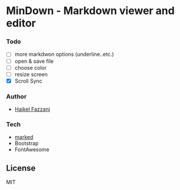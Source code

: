 # MinDown - Markdown viewer and editor

### Todo
- [ ] more markdwon options (underline..etc.)
- [ ] open & save file
- [ ] choose color
- [ ] resize screen
- [x] Scroll Sync
### Author
- [Haikel Fazzani](https://github.com/haikelfazzani)

### Tech
- [marked](https://github.com/markedjs/marked)
- Bootstrap
- FontAwesome

## License
MIT
